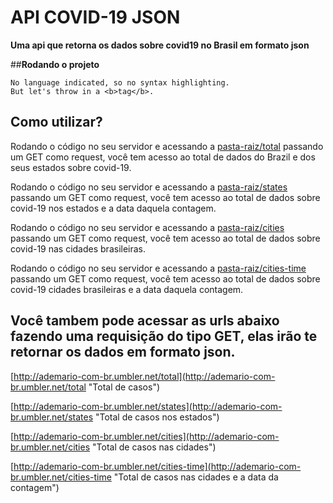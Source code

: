 # API COVID-19 JSON

**Uma api que retorna os dados sobre covid19 no Brasil em formato json**

##**Rodando o projeto**
```
No language indicated, so no syntax highlighting. 
But let's throw in a <b>tag</b>.
```
## Como utilizar?
Rodando o código no seu servidor e acessando a [pasta-raiz/total](http://ademario-com-br.umbler.net/total "Total de casos") passando um GET como request, você tem acesso ao total de dados do Brazil e dos seus estados sobre covid-19.


Rodando o código no seu servidor e acessando a [pasta-raiz/states](http://ademario-com-br.umbler.net/states "Total de casos nos estados") passando um GET como request, você tem acesso ao total de dados sobre covid-19 nos estados e a data daquela contagem.


Rodando o código no seu servidor e acessando a [pasta-raiz/cities](http://ademario-com-br.umbler.net/cities "Total de casos nas cidades") passando um GET como request, você tem acesso ao total de dados sobre covid-19 nas cidades brasileiras.


Rodando o código no seu servidor e acessando a [pasta-raiz/cities-time](http://ademario-com-br.umbler.net/cities-time "Total de casos nas cidades e a data da contagem") passando um GET como request, você tem acesso ao total de dados sobre covid-19 cidades brasileiras e a data daquela contagem.


## Você tambem pode acessar as urls abaixo fazendo uma requisição do tipo GET, elas irão te retornar os dados em formato json.
[http://ademario-com-br.umbler.net/total](http://ademario-com-br.umbler.net/total "Total de casos")


[http://ademario-com-br.umbler.net/states](http://ademario-com-br.umbler.net/states "Total de casos nos estados")


[http://ademario-com-br.umbler.net/cities](http://ademario-com-br.umbler.net/cities "Total de casos nas cidades")


[http://ademario-com-br.umbler.net/cities-time](http://ademario-com-br.umbler.net/cities-time "Total de casos nas cidades e a data da contagem")
